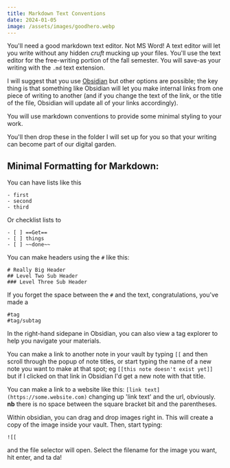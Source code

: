 ```yaml
---
title: Markdown Text Conventions
date: 2024-01-05
image: /assets/images/goodhero.webp
---
```


You'll need a good markdown text editor. Not MS Word! A text editor will let you write without any hidden _cruft_ mucking up your files. You'll use the text editor for the free-writing portion of the fall semester. You will save-as your writing with the `.md` text extension.

I will suggest that you use [Obsidian](https://obsidian.md) but other options are possible; the key thing is that something like Obsidian will let you make internal links from one piece of writing to another (and if you change the text of the link, or the title of the file, Obsidian will update all of your links accordingly).

You will use markdown conventions to provide some minimal styling to your work. 

You'll then drop these in the folder I will set up for you so that your writing can become part of our digital garden.

## Minimal Formatting for Markdown:

You can have lists like this

```
- first
- second
- third
```

Or checklist lists to

```
- [ ] ==Get==
- [ ] things
- [ ] ~~done~~
```

You can make headers using the `#` like this:

```
# Really Big Header
## Level Two Sub Header
### Level Three Sub Header
```

If you forget the space between the `#` and the text, congratulations, you've made a 

```
#tag
#tag/subtag
```

In the right-hand sidepane in Obsidian, you can also view a tag explorer to help you navigate your materials.

You can make a link to another note in your vault by typing
``[[`` and then scroll through the popup of note titles, or start typing the name of a new note you want to make at that spot; eg ``[[this note doesn't exist yet]]`` but if I clicked on that link in Obsidian I'd get a new note with that title.

You can make a link to a website like this: `[link text](https://some.website.com)` changing up 'link text' and the url, obviously. **nb** there is no space between the square bracket bit and the parentheses.

Within obsidian, you can drag and drop images right in. This will create a copy of the image inside your vault. Then, start typing:

```
![[ 
```

and the file selector will open. Select the filename for the image you want, hit enter, and ta da!
